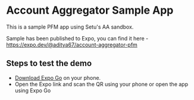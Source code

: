# Account Aggregator Sample App

This is a sample PFM app using Setu's AA sandbox.

Sample has been published to Expo, you can find it here - https://expo.dev/@aditya67/account-aggregator-pfm

## Steps to test the demo

- [Download Expo Go](https://expo.dev/client) on your phone.
- Open the Expo link and scan the QR using your phone or open the app using Expo Go
